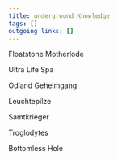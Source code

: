 ```yaml
---
title: underground Knowledge  
tags: []
outgoing links: []  
---
```

Floatstone Motherlode

Ultra Life Spa

Odland Geheimgang

Leuchtepilze

Samtkrieger

Troglodytes

Bottomless Hole

